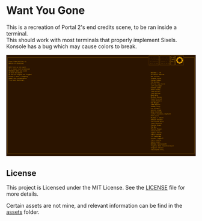 # Want You Gone

This is a recreation of Portal 2's end credits scene, to be ran inside a terminal.  
This should work with most terminals that properly implement Sixels. Konsole has a bug which may cause colors to break.

![Screenshot](media/screenshot.png)

## License

This project is Licensed under the MIT License. See the [LICENSE](LICENSE) file for more details.

Certain assets are not mine, and relevant information can be find in the [assets](assets) folder.
